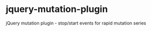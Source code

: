jquery-mutation-plugin
======================

jQuery mutation plugin - stop/start events for rapid mutation series